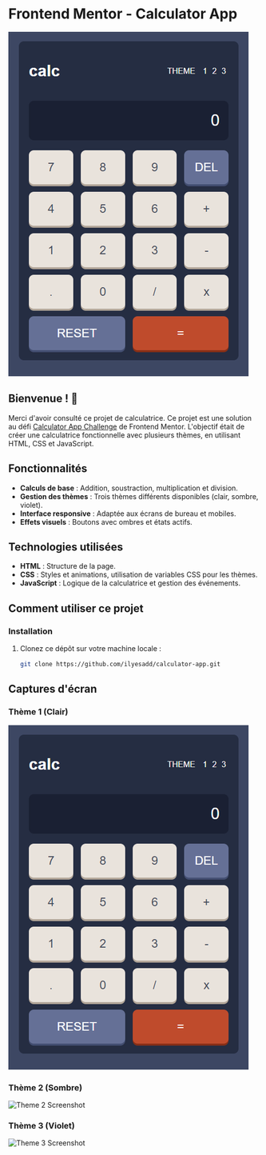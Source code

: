 # Frontend Mentor - Calculator App

![Design preview for the Calculator app coding challenge](./design/desktop-preview.jpg)

## Bienvenue ! 👋

Merci d'avoir consulté ce projet de calculatrice. Ce projet est une solution au défi [Calculator App Challenge](https://www.frontendmentor.io/challenges/calculator-app-9lteq5N29) de Frontend Mentor. L'objectif était de créer une calculatrice fonctionnelle avec plusieurs thèmes, en utilisant HTML, CSS et JavaScript.

## Fonctionnalités

- **Calculs de base** : Addition, soustraction, multiplication et division.
- **Gestion des thèmes** : Trois thèmes différents disponibles (clair, sombre, violet).
- **Interface responsive** : Adaptée aux écrans de bureau et mobiles.
- **Effets visuels** : Boutons avec ombres et états actifs.

## Technologies utilisées

- **HTML** : Structure de la page.
- **CSS** : Styles et animations, utilisation de variables CSS pour les thèmes.
- **JavaScript** : Logique de la calculatrice et gestion des événements.

## Comment utiliser ce projet

### Installation

1. Clonez ce dépôt sur votre machine locale :
   ```bash
   git clone https://github.com/ilyesadd/calculator-app.git


## Captures d'écran

### Thème 1 (Clair)
![Design preview for the Calculator app coding challenge](./design/desktop-preview.jpg)

### Thème 2 (Sombre)
![Theme 2 Screenshot](./screenshots/theme2.png)

### Thème 3 (Violet)
![Theme 3 Screenshot](./screenshots/theme3.png)
   
